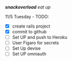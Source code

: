 ***snackoverload*** _eat up_

11/5 Tuesday - 
TODO:
- [x] create rails project
- [x] commit to github
- [ ] Set UP and push to Heroku
- [ ] User Figaro for secrets
- [ ] Set Up devise
- [ ] Set UP omniauth
